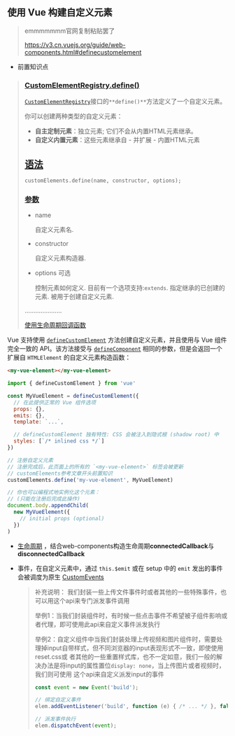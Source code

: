 ## 使用 Vue 构建自定义元素

> emmmmmmm官网复制粘贴罢了
> 
> https://v3.cn.vuejs.org/guide/web-components.html#definecustomelement

* 前置知识点

> ### [CustomElementRegistry.define()](https://developer.mozilla.org/zh-CN/docs/Web/API/CustomElementRegistry/define)
> 
> [`CustomElementRegistry`](https://developer.mozilla.org/zh-CN/docs/Web/API/CustomElementRegistry)接口的`**define()**`方法定义了一个自定义元素。
> 
> 你可以创建两种类型的自定义元素：
> 
> - **自主定制元素**：独立元素; 它们不会从内置HTML元素继承。
> - **自定义内置元素**：这些元素继承自 - 并扩展 - 内置HTML元素
> 
> ## [语法](https://developer.mozilla.org/zh-CN/docs/Web/API/CustomElementRegistry/define#语法)
> 
> ```
> customElements.define(name, constructor, options);
> ```
> 
> ### [参数](https://developer.mozilla.org/zh-CN/docs/Web/API/CustomElementRegistry/define#参数)
> 
> - name
>   
>   自定义元素名.
> 
> - constructor
>   
>   自定义元素构造器.
> 
> - options 可选
>   
>   控制元素如何定义. 目前有一个选项支持:`extends`. 指定继承的已创建的元素. 被用于创建自定义元素.
> 
> .....................
> 
> [使用生命周期回调函数](https://developer.mozilla.org/zh-CN/docs/Web/Web_Components/Using_custom_elements#%E4%BD%BF%E7%94%A8%E7%94%9F%E5%91%BD%E5%91%A8%E6%9C%9F%E5%9B%9E%E8%B0%83%E5%87%BD%E6%95%B0)

Vue 支持使用 [`defineCustomElement`](https://v3.cn.vuejs.org/api/global-api.html#definecustomelement) 方法创建自定义元素，并且使用与 Vue 组件完全一致的 API。该方法接受与 [`defineComponent`](https://v3.cn.vuejs.org/api/global-api.html#definecomponent) 相同的参数，但是会返回一个扩展自 `HTMLElement` 的自定义元素构造函数：

```html
<my-vue-element></my-vue-element>
```

```js
import { defineCustomElement } from 'vue'

const MyVueElement = defineCustomElement({
  // 在此提供正常的 Vue 组件选项
  props: {},
  emits: {},
  template: `...`,

  // defineCustomElement 独有特性: CSS 会被注入到隐式根 (shadow root) 中
  styles: [`/* inlined css */`]
})

// 注册自定义元素
// 注册完成后，此页面上的所有的 `<my-vue-element>` 标签会被更新
// customElements参考文章开头前置知识
customElements.define('my-vue-element', MyVueElement)

// 你也可以编程式地实例化这个元素：
// (只能在注册后完成此操作)
document.body.appendChild(
  new MyVueElement({
    // initial props (optional)
  })
)
```

* [生命周期](https://github.com/mdn/web-components-examples/blob/master/life-cycle-callbacks/main.js) ，结合web-components构造生命周期**connectedCallback**与**disconnectedCallback**

* 事件，在自定义元素中，通过 `this.$emit` 或在 setup 中的 `emit` 发出的事件会被调度为原生 [CustomEvents](https://developer.mozilla.org/en-US/docs/Web/Events/Creating_and_triggering_events#adding_custom_data_–_customevent)
  
  > 补充说明： 我们封装一些上传文件事件时或者其他的一些特殊事件，也可以用这个api来专门派发事件调用
  > 
  > 举例1：当我们封装组件时，有时候一些点击事件不希望被子组件影响或者代理，即可使用此api来自定义事件派发执行
  > 
  > 举例2：自定义组件中当我们封装处理上传视频和图片组件时，需要处理掉input自带样式，但不同浏览器的input表现形式不一致，即使使用reset.css或                 者其他的一些重置样式库，也不一定如意，我们一般的解决办法是将input的属性置位`display: none`，当上传图片或者视频时，我们则可使用              这个api来自定义派发input的事件
  > 
  > ```js
  > const event = new Event('build');
  > 
  > // 绑定自定义事件
  > elem.addEventListener('build', function (e) { /* ... */ }, false);
  > 
  > // 派发事件执行
  > elem.dispatchEvent(event);
  > ```
